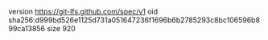 version https://git-lfs.github.com/spec/v1
oid sha256:d999bd526e1125d731a051647236f1696b6b2785293c8bc106596b899ca13856
size 920

